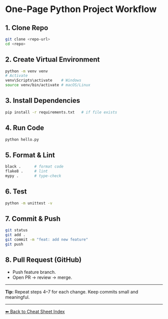 # One-Page Python Project Workflow

## 1. Clone Repo
```bash
git clone <repo-url>
cd <repo>
```

## 2. Create Virtual Environment
```bash
python -m venv venv
# Activate
venv\Scripts\activate    # Windows
source venv/bin/activate # macOS/Linux
```

## 3. Install Dependencies
```bash
pip install -r requirements.txt   # if file exists
```

## 4. Run Code
```bash
python hello.py
```

## 5. Format & Lint
```bash
black .      # format code
flake8 .     # lint
mypy .       # type-check
```

## 6. Test
```bash
python -m unittest -v
```

## 7. Commit & Push
```bash
git status
git add .
git commit -m "feat: add new feature"
git push
```

## 8. Pull Request (GitHub)
- Push feature branch.
- Open PR → review → merge.

---
**Tip:** Repeat steps 4–7 for each change. Keep commits small and meaningful.


---
[⬅ Back to Cheat Sheet Index](CHEATSHEET_INDEX.md)

